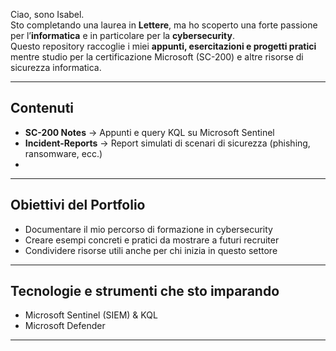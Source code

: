 Ciao, sono Isabel.  
Sto completando una laurea in **Lettere**, ma ho scoperto una forte passione per l’**informatica** e in particolare per la **cybersecurity**.  
Questo repository raccoglie i miei **appunti, esercitazioni e progetti pratici** mentre studio per la certificazione Microsoft (SC-200) e altre risorse di sicurezza informatica.

---

## Contenuti

- **SC-200 Notes** → Appunti e query KQL su Microsoft Sentinel   
- **Incident-Reports** → Report simulati di scenari di sicurezza (phishing, ransomware, ecc.)
- 
---

## Obiettivi del Portfolio

- Documentare il mio percorso di formazione in cybersecurity  
- Creare esempi concreti e pratici da mostrare a futuri recruiter  
- Condividere risorse utili anche per chi inizia in questo settore  

---

## Tecnologie e strumenti che sto imparando

- Microsoft Sentinel (SIEM) & KQL  
- Microsoft Defender 

---
